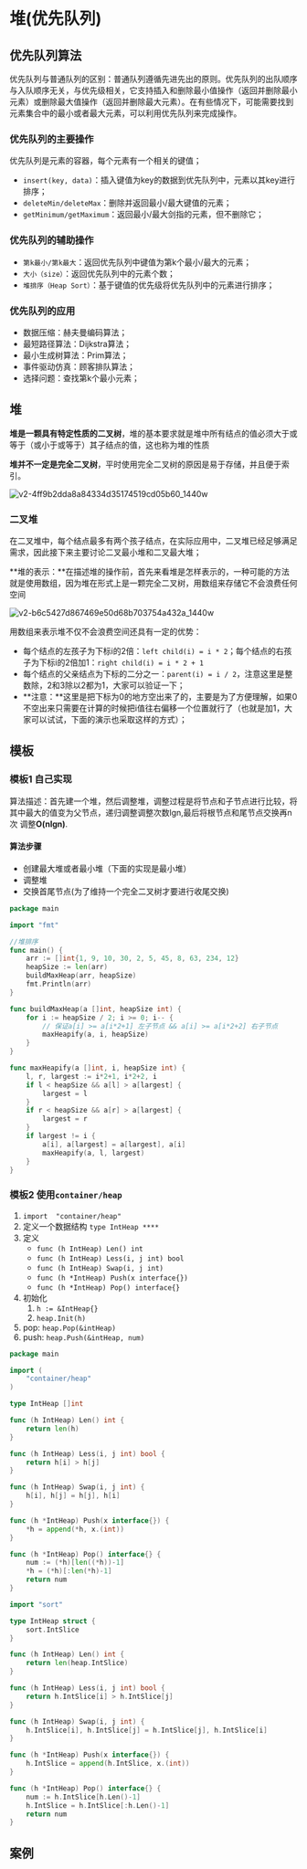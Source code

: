 # 堆(优先队列)

## 优先队列算法

优先队列与普通队列的区别：普通队列遵循先进先出的原则。优先队列的出队顺序与入队顺序无关，与优先级相关，它支持插入和删除最小值操作（返回并删除最小元素）或删除最大值操作（返回并删除最大元素）。在有些情况下，可能需要找到元素集合中的最小或者最大元素，可以利用优先队列来完成操作。

### 优先队列的主要操作 

优先队列是元素的容器，每个元素有一个相关的键值；

- `insert(key, data)`：插入键值为key的数据到优先队列中，元素以其key进行排序；
- `deleteMin/deleteMax`：删除并返回最小/最大键值的元素；
- `getMinimum/getMaximum`：返回最小/最大剑指的元素，但不删除它；

### 优先队列的辅助操作

- `第k最小/第k最大`：返回优先队列中键值为第k个最小/最大的元素；
- `大小（size）`：返回优先队列中的元素个数；
- `堆排序（Heap Sort）`：基于键值的优先级将优先队列中的元素进行排序；

### 优先队列的应用

- 数据压缩：赫夫曼编码算法；
- 最短路径算法：Dijkstra算法；
- 最小生成树算法：Prim算法；
- 事件驱动仿真：顾客排队算法；
- 选择问题：查找第k个最小元素；

## 堆

**堆是一颗具有特定性质的二叉树**，堆的基本要求就是堆中所有结点的值必须大于或等于（或小于或等于）其子结点的值，这也称为堆的性质

**堆并不一定是完全二叉树**，平时使用完全二叉树的原因是易于存储，并且便于索引。

![v2-4ff9b2dda8a84334d35174519cd05b60_1440w](https://pic1.zhimg.com/80/v2-4ff9b2dda8a84334d35174519cd05b60_1440w.jpg)

### 二叉堆

在二叉堆中，每个结点最多有两个孩子结点，在实际应用中，二叉堆已经足够满足需求，因此接下来主要讨论二叉最小堆和二叉最大堆；

**堆的表示：**在描述堆的操作前，首先来看堆是怎样表示的，一种可能的方法就是使用数组，因为堆在形式上是一颗完全二叉树，用数组来存储它不会浪费任何空间

![v2-b6c5427d867469e50d68b703754a432a_1440w](https://pic3.zhimg.com/80/v2-b6c5427d867469e50d68b703754a432a_1440w.jpg)

用数组来表示堆不仅不会浪费空间还具有一定的优势：

- 每个结点的左孩子为下标i的2倍：`left child(i) = i * 2`；每个结点的右孩子为下标i的2倍加1：`right child(i) = i * 2 + 1`
- 每个结点的父亲结点为下标的二分之一：`parent(i) = i / 2`，注意这里是整数除，2和3除以2都为1，大家可以验证一下；
- **注意：**这里是把下标为0的地方空出来了的，主要是为了方便理解，如果0不空出来只需要在计算的时候把i值往右偏移一个位置就行了（也就是加1，大家可以试试，下面的演示也采取这样的方式）；

## 模板

### 模板1 自己实现

算法描述：首先建一个堆，然后调整堆，调整过程是将节点和子节点进行比较，将 其中最大的值变为父节点，递归调整调整次数lgn,最后将根节点和尾节点交换再n次 调整**O(nlgn)**.

#### 算法步骤

- 创建最大堆或者最小堆（下面的实现是最小堆）
- 调整堆
- 交换首尾节点(为了维持一个完全二叉树才要进行收尾交换)

```go
package main

import "fmt"

//堆排序
func main() {
	arr := []int{1, 9, 10, 30, 2, 5, 45, 8, 63, 234, 12}
	heapSize := len(arr)
	buildMaxHeap(arr, heapSize)
	fmt.Println(arr)
}

func buildMaxHeap(a []int, heapSize int) {
	for i := heapSize / 2; i >= 0; i-- {
		// 保证a[i] >= a[i*2+1] 左子节点 && a[i] >= a[i*2+2] 右子节点
		maxHeapify(a, i, heapSize)
	}
}

func maxHeapify(a []int, i, heapSize int) {
	l, r, largest := i*2+1, i*2+2, i
	if l < heapSize && a[l] > a[largest] {
		largest = l
	}
	if r < heapSize && a[r] > a[largest] {
		largest = r
	}
	if largest != i {
		a[i], a[largest] = a[largest], a[i]
		maxHeapify(a, l, largest)
	}
}

```

 



### 模板2 使用`container/heap`

1. `import  "container/heap"`
2. 定义一个数据结构 `type IntHeap ****`
3. 定义
   - `func (h IntHeap) Len() int `
   - `func (h IntHeap) Less(i, j int) bool`
   - `func (h IntHeap) Swap(i, j int)`
   - `func (h *IntHeap) Push(x interface{})`
   - `func (h *IntHeap) Pop() interface{}`
4. 初始化 
   1. `h := &IntHeap{}`
   2. `heap.Init(h)`
5. pop: `heap.Pop(&intHeap)`
6. push: `heap.Push(&intHeap, num)`

```go
package main

import (
	"container/heap"
)

type IntHeap []int

func (h IntHeap) Len() int {
	return len(h)
}

func (h IntHeap) Less(i, j int) bool {
	return h[i] > h[j]
}

func (h IntHeap) Swap(i, j int) {
	h[i], h[j] = h[j], h[i]
}

func (h *IntHeap) Push(x interface{}) {
	*h = append(*h, x.(int))
}

func (h *IntHeap) Pop() interface{} {
	num := (*h)[len((*h))-1]
	*h = (*h)[:len(*h)-1]
	return num
}

```

```go
import "sort"

type IntHeap struct {
	sort.IntSlice
}

func (h IntHeap) Len() int {
	return len(heap.IntSlice)
}

func (h IntHeap) Less(i, j int) bool {
	return h.IntSlice[i] > h.IntSlice[j]
}

func (h IntHeap) Swap(i, j int) {
	h.IntSlice[i], h.IntSlice[j] = h.IntSlice[j], h.IntSlice[i]
}

func (h *IntHeap) Push(x interface{}) {
	h.IntSlice = append(h.IntSlice, x.(int))
}

func (h *IntHeap) Pop() interface{} {
	num := h.IntSlice[h.Len()-1]
	h.IntSlice = h.IntSlice[:h.Len()-1]
	return num
}
```



## 案例